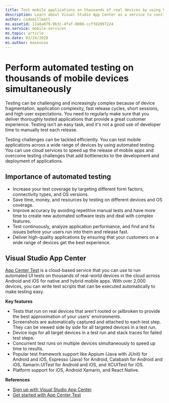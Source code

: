 ```yaml
---
title: Test mobile applications on thousands of real devices by using Visual Studio App Center
description: Learn about Visual Studio App Center as a service to continually test mobile applications on thousands of real devices.
author: codemillmatt
ms.assetid: 12a8a079-9b3c-4faf-0000-ccff02097224
ms.service: mobile-services
ms.topic: article
ms.date: 03/24/2020
ms.author: masoucou
---
```


# Perform automated testing on thousands of mobile devices simultaneously
Testing can be challenging and increasingly complex because of device fragmentation, application complexity, fast release cycles, short sessions, and high user expectations. You need to regularly make sure that you deliver thoroughly tested applications that provide a great customer experience. Testing isn't an easy task, and it's not a good use of developer time to manually test each release.

Testing challenges can be tackled efficiently. You can test mobile applications across a wide range of devices by using automated testing. You can use cloud services to speed up the release of mobile apps and overcome testing challenges that add bottlenecks to the development and deployment of applications.

## Importance of automated testing
- Increase your test coverage by targeting different form factors, connectivity types, and OS versions.
- Save time, money, and resources by testing on different devices and OS coverage.
- Improve accuracy by avoiding repetitive manual tests and have more time to create new automated software tests and deal with complex features.
- Test continuously, analyze application performance, and find and fix issues before your users run into them and release fast.
- Deliver high-quality applications by ensuring that your customers on a wide range of devices get the best experience.

## Visual Studio App Center
[App Center Test](/appcenter/test-cloud/) is a cloud-based service that you can use to run automated UI tests on thousands of real-world devices in the cloud across Android and iOS for native and hybrid mobile apps. With over 2,000 devices, you can write test scripts that can be executed automatically to make testing easy.

**Key features**
   - Tests that run on real devices that aren't rooted or jailbroken to provide the best approximation of your users' environments.
   - Screenshots are automatically captured and attached to each test step. They can be viewed side by side for all targeted devices in a test run.
   - Device logs for all target devices in a test run and stack traces for failed test steps.
   - Concurrent test runs on multiple devices simultaneously to speed up time to results.
   - Popular test framework support like Appium (Java with JUnit) for Android and iOS, Espresso (Java) for Android, Calabash for Android and iOS, Xamarin.UITest for Android and iOS, and XCUITest for iOS.
   - Platform support for iOS, Android Xamarin, and React Native.

**References**
   - [Sign up with Visual Studio App Center](https://appcenter.ms/signup?utm_source=Mobile%20Development%20Docs&utm_medium=Azure&utm_campaign=New%20azure%20docs) 
   - [Get started with App Center Test](/appcenter/test-cloud/)